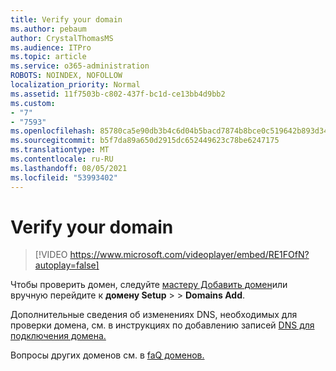 ```yaml
---
title: Verify your domain
ms.author: pebaum
author: CrystalThomasMS
ms.audience: ITPro
ms.topic: article
ms.service: o365-administration
ROBOTS: NOINDEX, NOFOLLOW
localization_priority: Normal
ms.assetid: 11f7503b-c802-437f-bc1d-ce13bb4d9bb2
ms.custom:
- "7"
- "7593"
ms.openlocfilehash: 85780ca5e90db3b4c6d04b5bacd7874b8bce0c519642b893d34bc873dc689c83
ms.sourcegitcommit: b5f7da89a650d2915dc652449623c78be6247175
ms.translationtype: MT
ms.contentlocale: ru-RU
ms.lasthandoff: 08/05/2021
ms.locfileid: "53993402"
---
```

# <a name="verify-your-domain"></a>Verify your domain

> [!VIDEO https://www.microsoft.com/videoplayer/embed/RE1FOfN?autoplay=false]

Чтобы проверить домен, следуйте [мастеру Добавить домен](https://admin.microsoft.com/Adminportal#/Domains/Wizard)или вручную перейдите к **домену Setup**  >    >  **Domains Add**.

Дополнительные сведения об изменениях DNS, необходимых для проверки домена, см. в инструкциях по добавлению записей [DNS для подключения домена.](https://docs.microsoft.com/microsoft-365/admin/get-help-with-domains/create-dns-records-at-any-dns-hosting-provider)

Вопросы других доменов см. в [faQ доменов.](https://docs.microsoft.com/microsoft-365/admin/setup/domains-faq)

